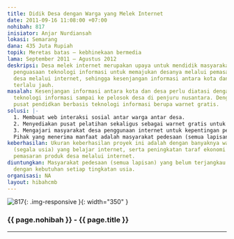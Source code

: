 ```yaml
---
title: Didik Desa dengan Warga yang Melek Internet
date: 2011-09-16 11:08:00 +07:00
nohibah: 817
inisiator: Anjar Nurdiansah
lokasi: Semarang
dana: 435 Juta Rupiah
topik: Meretas batas – kebhinekaan bermedia
lama: September 2011 – Agustus 2012
deskripsi: Desa melek internet merupakan upaya untuk mendidik masyarakat pentingnya
  penguasaan teknologi informasi untuk memajukan desanya melalui pemasaran produk-produk
  desa melalui internet, sehingga kesenjangan informasi antara kota dan desa tidak
  terlalu jauh.
masalah: Kesenjangan informasi antara kota dan desa perlu diatasi dengan menghadirkan
  teknologi informasi sampai ke pelosok desa di penjuru nusantara. Dengan mendirikan
  pusat pendidkan berbasis teknologi informasi berupa warnet gratis.
solusi: |-
  1. Membuat web interaksi sosial antar warga antar desa.
  2. Menyediakan pusat pelatihan sekaligus sebagai warnet gratis untuk warga desa segala usia.
  3. Mengajari masyarakat desa penggunaan internet untuk kepentingan pendidikan dan informasi, juga untuk memasarkan produk desa melalui internet.
  Pihak yang menerima manfaat adalah masyarakat pedesaan (semua lapisan) yang belum terjangkau internet. Sesuai dengan kebutuhan setiap tingkatan usia.
keberhasilan: Ukuran keberhasilan proyek ini adalah dengan banyaknya warga masyarakat
  (segala usia) yang belajar internet, serta peningkatan taraf ekonomi warga dengan
  pemasaran produk desa melalui internet.
diuntungkan: Masyarakat pedesaan (semua lapisan) yang belum terjangkau internet. Sesuai
  dengan kebutuhan setiap tingkatan usia.
organisasi: NA
layout: hibahcmb
---
```


![817](/static/img/hibahcmb/817.png){: .img-responsive }{: width="350" }

### {{ page.nohibah }} - {{ page.title }}

---
